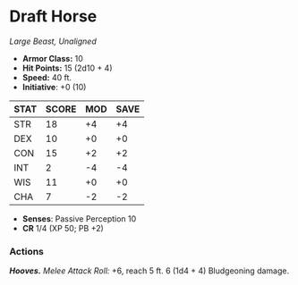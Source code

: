 # Draft Horse

*Large Beast, Unaligned*

- **Armor Class:** 10
- **Hit Points:** 15 (2d10 + 4)
- **Speed:** 40 ft.
- **Initiative**: +0 (10)

|STAT|SCORE|MOD|SAVE|
| --- | --- | --- | ---- |
| STR | 18 | +4 | +4 |
| DEX | 10 | +0 | +0 |
| CON | 15 | +2 | +2 |
| INT | 2 | -4 | -4 |
| WIS | 11 | +0 | +0 |
| CHA | 7 | -2 | -2 |

- **Senses**: Passive Perception 10
- **CR** 1/4 (XP 50; PB +2)

### Actions

***Hooves.*** *Melee Attack Roll:* +6, reach 5 ft. 6 (1d4 + 4) Bludgeoning damage.
